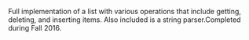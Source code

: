 Full implementation of a list with various operations that include getting, 
deleting, and inserting items. Also included is a string parser.Completed 
during Fall 2016.
